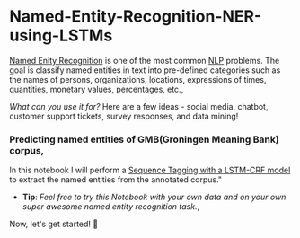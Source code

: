 # Named-Entity-Recognition-NER-using-LSTMs

[Named Enity Recognition](https://en.wikipedia.org/wiki/Named-entity_recognition) is one of the most common [NLP](https://en.wikipedia.org/wiki/Natural-language_processing) problems. The goal is classify named entities in text into pre-defined categories such as the names of persons, organizations, locations, expressions of times, quantities, monetary values, percentages, etc.,
 
 *What can you use it for?* Here are a few ideas - social media, chatbot, customer support tickets, survey responses, and data mining!
    
  ### Predicting named entities of GMB(Groningen Meaning Bank) corpus,
  
   In this notebook I will perform a [Sequence Tagging with a LSTM-CRF model](https://www.depends-on-the-definition.com/sequence-tagging-lstm-crf/) to extract the named entities from the annotated corpus."
    
       
   - **Tip**: *Feel free to try this Notebook with your own data and on your own super awesome named entity recognition task.*,
    
   Now, let's get started! 🚀
   

